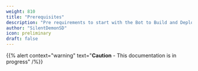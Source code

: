 ```yaml
---
weight: 810
title: "Prerequisites"
description: "Pre requirements to start with the Bot to Build and Deploy"
author: "SilentDemonSD"
icon: preliminary
draft: false
---
```


{{% alert context="warning" text="**Caution** - This documentation is in progress" /%}}
